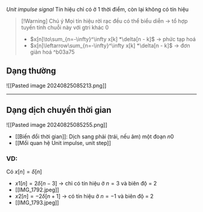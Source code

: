 *Unit impulse signal*
Tín hiệu chỉ có ở 1 thời điểm, còn lại không có tín hiệu
 >[!Warning] Chú ý
 >Mọi tín hiệu rời rạc đều có thể biểu diễn -> tổ hợp tuyến tính chuỗi này với gtri khác 0
 >- $x[n]\to\sum_{n=-\infty}^\infty x[k] *\delta[n - k]$ -> phức tạp hoá
 >- $x[n]\leftarrow\sum_{n=-\infty}^\infty x[k] *\delta[n - k]$ ->  đơn giản hoá
^b03a75
## Dạng thường
![[Pasted image 20240825085213.png]]
____
## Dạng dịch chuyển thời gian
![[Pasted image 20240825085255.png]]
- [[Biến đổi thời gian]]: Dịch sang phải (trái, nếu âm) một đoạn $n0$
- [[Mối quan hệ Unit impulse, unit step]]

### VD:
Có $x[n] = \delta [n]$
- $x1[n] = 2 \delta [n - 3]$ -> chỉ có tín hiệu ở $n = 3$ và biên độ = 2
- [[IMG_1792.jpeg]]
- $x2[n] = -2 \delta [n + 1]$ -> có tín hiệu ở $n = -1$ và biên độ = 2
- [[IMG_1793.jpeg]]


